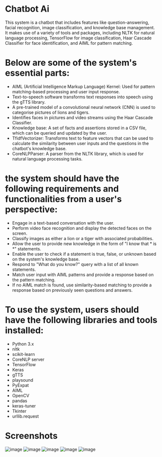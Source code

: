 # Chatbot Ai
This system is a chatbot that includes features like question-answering, facial recognition, image classification, and knowledge base management. It makes use of a variety of tools and packages, including NLTK for natural language processing, TensorFlow for image classification, Haar Cascade Classifier for face identification, and AIML for pattern matching.

# Below are some of the  system's essential parts:
- AIML (Artificial Intelligence Markup Language) Kernel: Used for pattern matching-based processing and user input response.
-	Text-to-speech software transforms text responses into speech using the gTTS library.
-	A pre-trained model of a convolutional neural network (CNN) is used to categorise pictures of lions and tigers.
-	Identifies faces in pictures and video streams using the Haar Cascade Classifier.
-	Knowledge base: A set of facts and assertions stored in a CSV file, which can be queried and updated by the user.
-	TfidfVectorizer: Transforms text to feature vectors that can be used to calculate the similarity between user inputs and the questions in the chatbot's knowledge base.
-	CoreNLPParser: A parser from the NLTK library, which is used for natural language processing tasks.

# the system should have the following requirements and functionalities from a user's perspective:
- Engage in a text-based conversation with the user.
-	Perform video face recognition and display the detected faces on the screen.
-	Classify images as either a lion or a tiger with associated probabilities.
-	Allow the user to provide new knowledge in the form of "I know that * is *" statements.
-	Enable the user to check if a statement is true, false, or unknown based on the system's knowledge base.
-	Respond to "What do you know?" query with a list of all known statements.
-	Match user input with AIML patterns and provide a response based on the pattern matching.
-	If no AIML match is found, use similarity-based matching to provide a response based on previously seen questions and answers.

# To use the system, users should have the following libraries and tools installed:
-	Python 3.x
-	nltk
-	scikit-learn
-	CoreNLP server
-	TensorFlow
-	Keras
-	gTTS
-	playsound
-	PyExpat
-	AIML
-	OpenCV
-	pandas
-	keras-tuner
-	Tkinter
-	urllib.request

# Screenshots
![image](https://github.com/Clive20/Chatbot-Ai/assets/74508019/1a67e4b3-81e4-48c9-a791-7c447df904bb)
![image](https://github.com/Clive20/Chatbot-Ai/assets/74508019/db88ad9c-5e99-42d2-9a3a-71e314c921bb)
![image](https://github.com/Clive20/Chatbot-Ai/assets/74508019/f950c2dd-fbf2-48fe-b976-a882f2cc0445)
![image](https://github.com/Clive20/Chatbot-Ai/assets/74508019/eda1cb1b-0bad-4af2-8d2f-d6643dc108f2)
![image](https://github.com/Clive20/Chatbot-Ai/assets/74508019/144421b9-ca67-489f-a97f-fd3652bf25ef)



